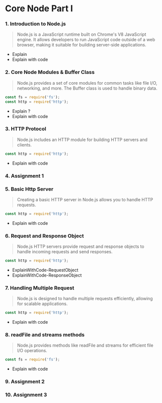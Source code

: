 # Core Node Part I
### 1. Introduction to Node.js
> Node.js is a JavaScript runtime built on Chrome's V8 JavaScript engine. It allows developers to run JavaScript code outside of a web browser, making it suitable for building server-side applications.
- Explain
- Explain with code
### 2. Core Node Modules & Buffer Class
> Node.js provides a set of core modules for common tasks like file I/O, networking, and more. The Buffer class is used to handle binary data.

```js
const fs = require('fs');
const http = require('http');
```

- Explain ?
- Explain with code
### 3. HTTP Protocol
> Node.js includes an HTTP module for building HTTP servers and clients.

```js
const http = require('http');
```

- Explain with code
### 4. Assignment 1
### 5. Basic Http Server
> Creating a basic HTTP server in Node.js allows you to handle HTTP requests.

```js
const http = require('http');
```
- Explain with code
### 6. Request and Response Object
> Node.js HTTP servers provide request and response objects to handle incoming requests and send responses.

```js
const http = require('http');
```

- ExplainWithCode-RequestObject
- ExplainWithCode-ResponseObject

### 7. Handling Multiple Request
> Node.js is designed to handle multiple requests efficiently, allowing for scalable applications.
```js
const http = require('http');
```
- Explain with code
### 8. readFile and streams methods
> Node.js provides methods like readFile and streams for efficient file I/O operations.

```js
const fs = require('fs');
```
- Explain with code
  
### 9. Assignment 2
### 10. Assignment 3
